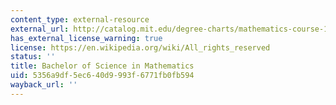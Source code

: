 ```yaml
---
content_type: external-resource
external_url: http://catalog.mit.edu/degree-charts/mathematics-course-18/
has_external_license_warning: true
license: https://en.wikipedia.org/wiki/All_rights_reserved
status: ''
title: Bachelor of Science in Mathematics
uid: 5356a9df-5ec6-40d9-993f-6771fb0fb594
wayback_url: ''
---
```

